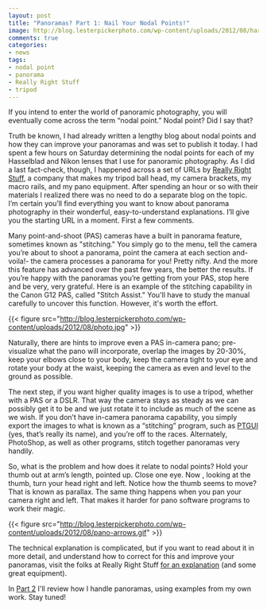 ```yaml
---
layout: post
title: "Panoramas? Part 1: Nail Your Nodal Points!"
image: http://blog.lesterpickerphoto.com/wp-content/uploads/2012/08/harbor-flat-small.jpg
comments: true
categories:
- news
tags:
- nodal point
- panorama
- Really Right Stuff
- tripod
---
```


If you intend to enter the world of panoramic photography, you will eventually come across the term “nodal point.” Nodal point? Did I say that?

Truth be known, I had already written a lengthy blog about nodal points and how they can improve your panoramas and was set to publish it today. I had spent a few hours on Saturday determining the nodal points for each of my Hasselblad and Nikon lenses that I use for panoramic photography. As I did a last fact-check, though, I happened across a set of URLs by <a href="http://www.reallyrightstuff.com">Really Right Stuff</a>, a company that makes my tripod ball head, my camera brackets, my macro rails, and my pano equipment. After spending an hour or so with their materials I realized there was no need to do a separate blog on the topic. I’m certain you’ll find everything you want to know about panorama photography in their wonderful, easy-to-understand explanations. I’ll give you the starting URL in a moment. First a few comments.

Many point-and-shoot (PAS) cameras have a built in panorama feature, sometimes known as "stitching." You simply go to the menu, tell the camera you’re about to shoot a panorama, point the camera at each section and- voila!- the camera processes a panorama for you! Pretty nifty. And the more this feature has advanced over the past few years, the better the results. If you’re happy with the panoramas you’re getting from your PAS, stop here and be very, very grateful. Here is an example of the stitching capability in the Canon G12 PAS, called "Stitch Assist." You'll have to study the manual carefully to uncover this function. However, it's worth the effort.

{{< figure src="http://blog.lesterpickerphoto.com/wp-content/uploads/2012/08/photo.jpg" >}}

Naturally, there are hints to improve even a PAS in-camera pano; pre-visualize what the pano will incorporate, overlap the images by 20-30%, keep your elbows close to your body, keep the camera tight to your eye and rotate your body at the waist, keeping the camera as even and level to the ground as possible.

The next step, if you want higher quality images is to use a tripod, whether with a PAS or a DSLR. That way the camera stays as steady as we can possibly get it to be and we just rotate it to include as much of the scene as we wish. If you don’t have in-camera panorama capability, you simply export the images to what is known as a “stitching” program, such as <a href="http://www.ptgui.com">PTGUI</a> (yes, that’s really its name), and you’re off to the races. Alternately, PhotoShop, as well as other programs, stitch together panoramas very handily.

So, what is the problem and how does it relate to nodal points? Hold your thumb out at arm’s length, pointed up. Close one eye. Now , looking at the thumb, turn your head right and left. Notice how the thumb seems to move? That is known as parallax. The same thing happens when you pan your camera right and left. That makes it harder for pano software programs to work their magic.

{{< figure src="http://blog.lesterpickerphoto.com/wp-content/uploads/2012/08/pano-arrows.gif" >}}

The technical explanation is complicated, but if you want to read about it in more detail, and understand how to correct for this and improve your panoramas, visit the folks at Really Right Stuff <a href="http://reallyrightstuff.com/WebsiteInfo.aspx?fc=108">for an explanation</a> (and some great equipment).

In <a title="Panoramas: Part 2" href="http://blog.lesterpickerphoto.com/2012/09/02/panoramas-part-2-how-i-do-it/">Part 2</a> I'll review how I handle panoramas, using examples from my own work. Stay tuned!

 

 

 

 
